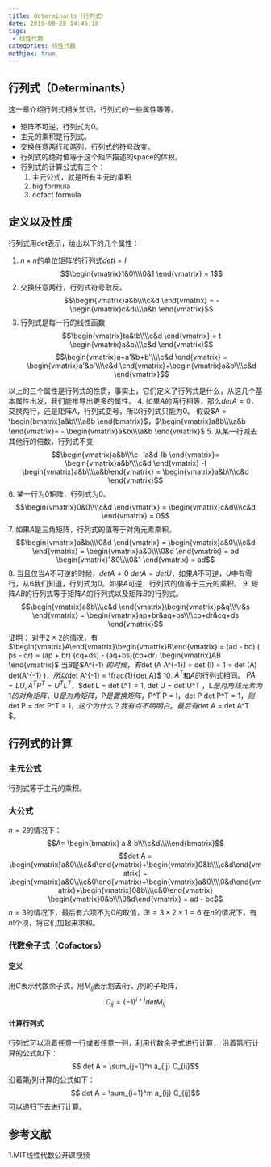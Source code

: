 ```yaml
---
title: determinants（行列式）
date: 2019-08-28 14:45:18
tags:
 - 线性代数
categories: 线性代数
mathjax: true
---
```


## 行列式（Determinants）
这一章介绍行列式相关知识，行列式的一些属性等等。
- 矩阵不可逆，行列式为$0$。
- 主元的乘积是行列式。
- 交换任意两行和两列，行列式的符号改变。
- 行列式的绝对值等于这个矩阵描述的space的体积。
- 行列式的计算公式有三个：
    1. 主元公式，就是所有主元的乘积
    2. big formula
    3. cofact formula

## 定义以及性质
行列式用det表示，给出以下的几个属性：
1. $n\times n$的单位矩阵$I$的行列式$det I = I$
$$\begin{vmatrix}1&0\\\\0&1 \end{vmatrix} = 1$$
2. 交换任意两行，行列式符号取反。
$$\begin{vmatrix}a&b\\\\c&d \end{vmatrix} = - \begin{vmatrix}c&d\\\\a&b \end{vmatrix}$$
3. 行列式是每一行的线性函数
$$\begin{vmatrix}ta&tb\\\\c&d \end{vmatrix} = t \begin{vmatrix}a&b\\\\c&d \end{vmatrix}$$
$$\begin{vmatrix}a+a'&b+b'\\\\c&d \end{vmatrix} = \begin{vmatrix}a'&b'\\\\c&d \end{vmatrix}+\begin{vmatrix}a&b\\\\c&d \end{vmatrix}$$

以上的三个属性是行列式的性质，事实上，它们定义了行列式是什么，从这几个基本属性出发，我们能推导出更多的属性。
4. 如果$A$的两行相等，那么$det A=0$，交换两行，还是矩阵$A$，行列式变号，所以行列式只能为$0$。
假设$A = \begin{bmatrix}a&b\\\\a&b \end{bmatrix}$，$\begin{vmatrix}a&b\\\\a&b \end{vmatrix}= - \begin{vmatrix}a&b\\\\a&b \end{vmatrix}$
5. 从某一行减去其他行的倍数，行列式不变
$$\begin{vmatrix}a&b\\\\c- la&d-lb \end{vmatrix}= \begin{vmatrix}a&b\\\\c&d \end{vmatrix} -l \begin{vmatrix}a&b\\\\a&b\end{vmatrix}   = \begin{vmatrix}a&b\\\\c&d \end{vmatrix}$$
6. 某一行为$0$矩阵，行列式为$0$。
$$\begin{vmatrix}0&0\\\\c&d \end{vmatrix} = \begin{vmatrix}c&d\\\\c&d \end{vmatrix} = 0$$
7. 如果$A$是三角矩阵，行列式的值等于对角元素乘积。
$$\begin{vmatrix}a&b\\\\0&d \end{vmatrix} = \begin{vmatrix}a&0\\\\c&d \end{vmatrix} = \begin{vmatrix}a&0\\\\0&d \end{vmatrix} = ad \begin{vmatrix}1&0\\\\0&1 \end{vmatrix} = ad$$
8. 当且仅当$A$不可逆的时候，$det A\neq 0$
$det A = det U$，如果$A$不可逆，$U$中有零行，从$6$我们知道，行列式为$0$。如果$A$可逆，行列式的值等于主元的乘积。
9. 矩阵$AB$的行列式等于矩阵$A$的行列式以及矩阵$B$的行列式。
$$\begin{vmatrix}a&b\\\\c&d \end{vmatrix}\begin{vmatrix}p&q\\\\r&s \end{vmatrix} = \begin{vmatrix}ap+br&aq+bs\\\\cp+dr&cq+ds \end{vmatrix}$$
证明：
对于$2\times 2$的情况，有$\begin{vmatrix}A\end{vmatrix}\begin{vmatrix}B\end{vmatrix} = (ad - bc) ( ps - qr) = (ap + br) (cq+ds) - (aq+bs)(cp+dr) \begin{vmatrix}AB \end{vmatrix}$
当$B$是$A^{-1} $的时候，有$det (A A^{-1}) = det (I) = 1 = det (A) det(A^{-1} )$，所以$det A^{-1} = \frac{1}{det A}$
10. $A^T$和$A$的行列式相同。
$PA=LU, A^T P^T = U^T L^T$，$det L = det L^T = 1, det U = det U^T $，$L$是对角线元素为$1$的对角矩阵，$U$是对角矩阵，$P$是置换矩阵，$P^T P = I$，$det P det P^T = 1$，则$det P = det P^T = 1$，这个为什么？我有点不明明白。最后有$det A = det A^T $。

  
## 行列式的计算
### 主元公式
行列式等于主元的乘积。

### 大公式
$n=2$的情况下：
$$A= \begin{bmatrix} a & b\\\\c&d\\\\\end{bmatrix}$$
$$det A = \begin{vmatrix}a&0\\\\c&d\end{vmatrix}+\begin{vmatrix}0&b\\\\c&d\end{vmatrix} = \begin{vmatrix}a&0\\\\c&0\end{vmatrix}+\begin{vmatrix}a&0\\\\0&d\end{vmatrix}+\begin{vmatrix}0&b\\\\c&0\end{vmatrix} \begin{vmatrix}0&b\\\\0&d\end{vmatrix} = ad - bc$$
$n=3$的情况下，最后有六项不为$0$的取值，$3!= 3\times 2\times 1= 6$
在$n$的情况下，有$n!$个项，将它们加起来求和。

### 代数余子式（Cofactors）
#### 定义
用$C$表示代数余子式，用$M_{ij}$表示划去$i$行，$j$列的子矩阵，
$$C_{ij} = (-1)^{i+j} det  M_{ij} $$

#### 计算行列式
行列式可以沿着任意一行或者任意一列，利用代数余子式进行计算，
沿着第$i$行计算的公式如下：
$$ det A = \sum_{j=1}^n a_{ij} C_{ij}$$
沿着第$j$列计算的公式如下：
$$ det A = \sum_{i=1}^m a_{ij} C_{ij}$$
可以递归下去进行计算。

## 参考文献
1.MIT线性代数公开课视频
